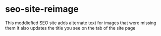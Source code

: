# seo-site-reimage
This moddiefied SEO site adds alternate text for images that were missing them 
It also updates the title you see on the tab of the site page
